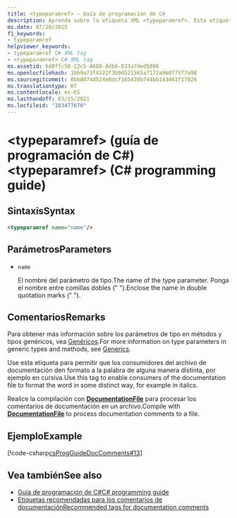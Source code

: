 ```yaml
---
title: <typeparamref> - Guía de programación de C#
description: Aprenda sobre la etiqueta XML <typeparamref>. Esta etiqueta permite que los consumidores del archivo de documentación den formato a la palabra de alguna manera distinta, por ejemplo, en cursiva.
ms.date: 07/20/2015
f1_keywords:
- typeparamref
helpviewer_keywords:
- typeparamref C# XML tag
- <typeparamref> C# XML tag
ms.assetid: 6d8ffc58-12c5-4688-8db6-833a7ded5886
ms.openlocfilehash: 1bb9a73f4122f3b9d521565a7172a9b8f75f7a98
ms.sourcegitcommit: 0bb8074d524e0dcf165430b744bb143461f17026
ms.translationtype: HT
ms.contentlocale: es-ES
ms.lasthandoff: 03/15/2021
ms.locfileid: "103477670"
---
```

# <a name="typeparamref-c-programming-guide"></a><span data-ttu-id="af3ed-104">\<typeparamref> (guía de programación de C#)</span><span class="sxs-lookup"><span data-stu-id="af3ed-104">\<typeparamref> (C# programming guide)</span></span>

## <a name="syntax"></a><span data-ttu-id="af3ed-105">Sintaxis</span><span class="sxs-lookup"><span data-stu-id="af3ed-105">Syntax</span></span>

```xml
<typeparamref name="name"/>
```

## <a name="parameters"></a><span data-ttu-id="af3ed-106">Parámetros</span><span class="sxs-lookup"><span data-stu-id="af3ed-106">Parameters</span></span>

- `name`

  <span data-ttu-id="af3ed-107">El nombre del parámetro de tipo.</span><span class="sxs-lookup"><span data-stu-id="af3ed-107">The name of the type parameter.</span></span> <span data-ttu-id="af3ed-108">Ponga el nombre entre comillas dobles (" ").</span><span class="sxs-lookup"><span data-stu-id="af3ed-108">Enclose the name in double quotation marks (" ").</span></span>

## <a name="remarks"></a><span data-ttu-id="af3ed-109">Comentarios</span><span class="sxs-lookup"><span data-stu-id="af3ed-109">Remarks</span></span>

<span data-ttu-id="af3ed-110">Para obtener más información sobre los parámetros de tipo en métodos y tipos genéricos, vea [Genéricos](../generics/index.md).</span><span class="sxs-lookup"><span data-stu-id="af3ed-110">For more information on type parameters in generic types and methods, see [Generics](../generics/index.md).</span></span>

<span data-ttu-id="af3ed-111">Use esta etiqueta para permitir que los consumidores del archivo de documentación den formato a la palabra de alguna manera distinta, por ejemplo en cursiva.</span><span class="sxs-lookup"><span data-stu-id="af3ed-111">Use this tag to enable consumers of the documentation file to format the word in some distinct way, for example in italics.</span></span>

<span data-ttu-id="af3ed-112">Realice la compilación con [**DocumentationFile**](../../language-reference/compiler-options/output.md#documentationfile) para procesar los comentarios de documentación en un archivo.</span><span class="sxs-lookup"><span data-stu-id="af3ed-112">Compile with [**DocumentationFile**](../../language-reference/compiler-options/output.md#documentationfile) to process documentation comments to a file.</span></span>

## <a name="example"></a><span data-ttu-id="af3ed-113">Ejemplo</span><span class="sxs-lookup"><span data-stu-id="af3ed-113">Example</span></span>

[!code-csharp[csProgGuideDocComments#13](~/samples/snippets/csharp/VS_Snippets_VBCSharp/csProgGuideDocComments/CS/DocComments.cs#13)]

## <a name="see-also"></a><span data-ttu-id="af3ed-114">Vea también</span><span class="sxs-lookup"><span data-stu-id="af3ed-114">See also</span></span>

- [<span data-ttu-id="af3ed-115">Guía de programación de C#</span><span class="sxs-lookup"><span data-stu-id="af3ed-115">C# programming guide</span></span>](../index.md)
- [<span data-ttu-id="af3ed-116">Etiquetas recomendadas para los comentarios de documentación</span><span class="sxs-lookup"><span data-stu-id="af3ed-116">Recommended tags for documentation comments</span></span>](./recommended-tags-for-documentation-comments.md)
